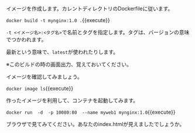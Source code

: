 イメージを作成します。カレントディレクトリのDockerfileに従います。

`docker build -t mynginx:1.0 .`{{execute}}

`-t <イメージ名>:<タグ名>`で名前とタグを指定します。タグは、バージョンの意味でつかわれます。

最新という意味で、`latest`が使われたりします。

※このビルドの時の画面出力、覚えておいてください。

イメージを確認してみましょう。

`docker image ls`{{execute}}

作ったイメージを利用して、コンテナを起動してみます。

`docker run  -d  -p 10080:80  --name myweb1 mynginx:1.0`{{execute}}

ブラウザで見てみてください。あなたのindex.htmlが見えましたでしょうか。
